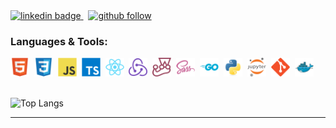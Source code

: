<a href="https://www.linkedin.com/in/pstano/">
    <img src="https://img.shields.io/badge/LinkedIn-0077B5?style=for-the-badge&logo=linkedin&logoColor=white" alt="linkedin badge" height="28" />
</a>&nbsp;

<a href="https://github.com/pstano1">
    <img src="https://img.shields.io/github/followers/pstano1.svg?style=social&label=Follow&maxAge=2592000" alt="github follow" height="28" />
</a>

### Languages & Tools:

<div>
  <img src='https://github.com/devicons/devicon/blob/master/icons/html5/html5-original.svg' alt='html5' width='30' height='30' />&nbsp;
  <img src='https://github.com/devicons/devicon/blob/master/icons/css3/css3-original.svg' alt='css3' width='30' height='30' />&nbsp;
  <img src='https://github.com/devicons/devicon/blob/master/icons/javascript/javascript-original.svg' alt='javascript' width='30' height='30' />&nbsp;
  <img src='https://github.com/devicons/devicon/blob/master/icons/typescript/typescript-original.svg' alt='typescript' width='30' height='30' />&nbsp;
  <img src='https://github.com/devicons/devicon/blob/master/icons/react/react-original.svg' alt='react' width='30' height='30' />&nbsp;
  <img src='https://github.com/devicons/devicon/blob/master/icons/redux/redux-original.svg' alt='redux' width='30' height='30' />&nbsp;
  <img src='https://github.com/devicons/devicon/blob/master/icons/jest/jest-plain.svg' alt='jest' width='30' height='30' />&nbsp;
  <img src='https://github.com/devicons/devicon/blob/master/icons/sass/sass-original.svg' alt='sass' width='30' height='30' />&nbsp;
  <img src='https://github.com/devicons/devicon/blob/master/icons/go/go-original-wordmark.svg' alt='golang' width='30' height='30' />&nbsp;
  <img src='https://github.com/devicons/devicon/blob/master/icons/python/python-original.svg' alt='python' width='30' height='30' />&nbsp;
  <img src='https://github.com/devicons/devicon/blob/master/icons/jupyter/jupyter-original-wordmark.svg' alt='jupyter' width='30' height='30' />&nbsp;
  <img src='https://github.com/devicons/devicon/blob/master/icons/git/git-original.svg' alt='git' width='30' height='30' />&nbsp;
  <img src='https://github.com/devicons/devicon/blob/master/icons/docker/docker-original.svg' alt='docker' width='30' height='30' />&nbsp;
</div>
<br />

![Top Langs](https://github-readme-stats-git-master-pstano1.vercel.app/api/top-langs/?username=pstano1&exclude_repo=github-readme-stats,salaries-in-data-analysis&theme=tokyonight&layout=compact&langs_count=10)

<hr />
